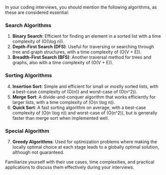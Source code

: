 In your coding interviews, you should mention the following algorithms, as these are considered essential:

### Search Algorithms
1. **Binary Search**: Efficient for finding an element in a sorted list with a time complexity of \(O(\log n)\).
2. **Depth-First Search (DFS)**: Useful for traversing or searching through tree and graph structures, with a time complexity of \(O(V + E)\).
3. **Breadth-First Search (BFS)**: Another traversal method for trees and graphs, also with a time complexity of \(O(V + E)\).

### Sorting Algorithms
4. **Insertion Sort**: Simple and efficient for small or mostly sorted lists, with a best-case complexity of \(O(n)\) and worst-case of \(O(n^2)\).
5. **Merge Sort**: A divide-and-conquer algorithm that works efficiently for larger lists, with a time complexity of \(O(n \log n)\).
6. **Quick Sort**: A fast sorting algorithm on average, with a best-case complexity of \(O(n \log n)\) and worst-case of \(O(n^2)\), but is generally faster than merge sort when implemented well.

### Special Algorithm
7. **Greedy Algorithms**: Used for optimization problems where making the locally optimal choice at each stage leads to a globally optimal solution, although not guaranteed.

Familiarize yourself with their use cases, time complexities, and practical applications to discuss them effectively during your interviews.